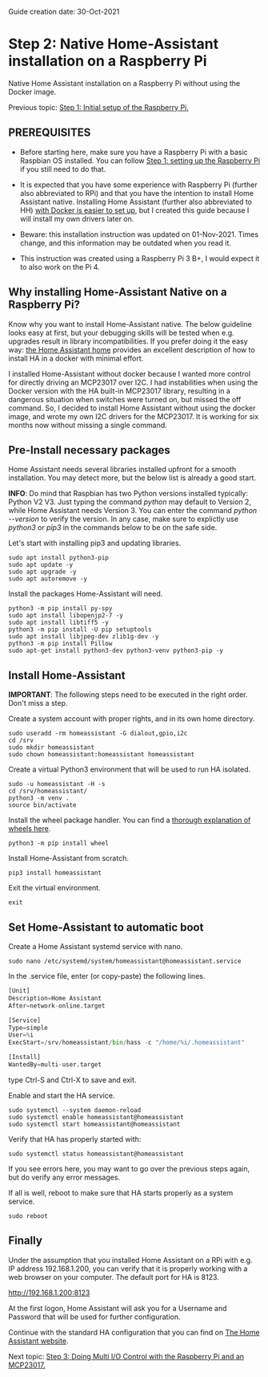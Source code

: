 Guide creation date: 30-Oct-2021 
# Step 2: Native Home-Assistant installation on a Raspberry Pi
Native Home Assistant installation on a Raspberry Pi without using the Docker image.

Previous topic: [Step 1: Initial setup of the Raspberry Pi.](https://github.com/JurgenVanGorp/Step1-Setting-up-the-Raspberry-Pi)

## PREREQUISITES

* Before starting here, make sure you have a Raspberry Pi with a basic Raspbian OS installed. You can follow [Step 1: setting up the Raspberry Pi](https://github.com/JurgenVanGorp/Step1-Setting-up-the-Raspberry-Pi) if you still need to do that.

* It is expected that you have some experience with Raspberry Pi (further also abbreviated to RPi) and that you have the intention to install Home Assistant native. Installing Home Assistant (further also abbreviated to HH) [with Docker is easier to set up](https://www.home-assistant.io/installation/raspberrypi/), but I created this guide because I will install my own drivers later on.

* Beware: this installation instruction was updated on 01-Nov-2021. Times change, and this information may be outdated when you read it.

* This instruction was created using a Raspberry Pi 3 B+, I would expect it to also work on the Pi 4.

## Why installing Home-Assistant Native on a Raspberry Pi?

Know why you want to install Home-Assistant native. The below guideline looks easy at first, but your debugging skills will be tested when e.g. upgrades result in library incompatibilities. If you prefer doing it the easy way: [the Home Assistant home](https://www.home-assistant.io/installation "The excellent Home Assistant docs") provides an excellent description of how to install HA in a docker with minimal effort.

I installed Home-Assistant without docker because I wanted more control for directly driving an MCP23017 over I2C. I had instabilities when using the Docker version with the HA built-in MCP23017 library, resulting in a dangerous situation when switches were turned on, but missed the off command. So, I decided to install Home Assistant without using the docker image, and wrote my own I2C drivers for the MCP23017. It is working for six months now without missing a single command.

## Pre-Install necessary packages

Home Assistant needs several libraries installed upfront for a smooth installation. You may detect more, but the below list is already a good start.

**INFO**: Do mind that Raspbian has two Python versions installed typically: Python V2 V3. Just typing the command *python* may default to Version 2, while Home Assistant needs Version 3. You can enter the command *python --version* to verify the version. In any case, make sure to explictly use *python3* or *pip3* in the commands below to be on the safe side.

Let's start with installing pip3 and updating libraries.

```
sudo apt install python3-pip
sudo apt update -y
sudo apt upgrade -y
sudo apt autoremove -y
```

Install the packages Home-Assistant will need.

```
python3 -m pip install py-spy
sudo apt install libopenjp2-7 -y
sudo apt install libtiff5 -y
python3 -m pip install -U pip setuptools
sudo apt install libjpeg-dev zlib1g-dev -y
python3 -m pip install Pillow
sudo apt-get install python3-dev python3-venv python3-pip -y
```

## Install Home-Assistant

**IMPORTANT**: The following steps need to be executed in the right order. Don't miss a step.

Create a system account with proper rights, and in its own home directory.

```
sudo useradd -rm homeassistant -G dialout,gpio,i2c
cd /srv
sudo mkdir homeassistant
sudo chown homeassistant:homeassistant homeassistant
```

Create a virtual Python3 environment that will be used to run HA isolated.

```
sudo -u homeassistant -H -s
cd /srv/homeassistant/
python3 -m venv .
source bin/activate
```

Install the wheel package handler. You can find a [thorough explanation of wheels here](https://realpython.com/python-wheels/).

```
python3 -m pip install wheel
```

Install Home-Assistant from scratch.

```
pip3 install homeassistant
```

Exit the virtual environment.

```
exit
```

## Set Home-Assistant to automatic boot

Create a Home Assistant systemd service with nano.

```
sudo nano /etc/systemd/system/homeassistant@homeassistant.service
```

In the .service file, enter (or copy-paste) the following lines.

```python
[Unit]
Description=Home Assistant
After=network-online.target

[Service]
Type=simple
User=%i
ExecStart=/srv/homeassistant/bin/hass -c "/home/%i/.homeassistant"

[Install]
WantedBy=multi-user.target
```

type Ctrl-S and Ctrl-X to save and exit.

Enable and start the HA service.

```
sudo systemctl --system daemon-reload
sudo systemctl enable homeassistant@homeassistant
sudo systemctl start homeassistant@homeassistant
```

Verify that HA has properly started with:

```
sudo systemctl status homeassistant@homeassistant
```

If you see errors here, you may want to go over the previous steps again, but do verify any error messages.

If all is well, reboot to make sure that HA starts properly as a system service.

```
sudo reboot
```

## Finally

Under the assumption that you installed Home Assistant on a RPi with e.g. IP address 192.168.1.200, you can verify that it is properly working with a web browser on your computer. The default port for HA is 8123.

http://192.168.1.200:8123

At the first logon, Home Assistant will ask you for a Username and Password that will be used for further configuration.

Continue with the standard HA configuration that you can find on [The Home Assistant website](https://www.home-assistant.io/docs/configuration/).

Next topic: [Step 3: Doing Multi I/O Control with the Raspberry Pi and an MCP23017.](https://github.com/JurgenVanGorp/Step3-MCP23017-multi-IO-control-on-a-Raspberry-Pi-with-I2C)

